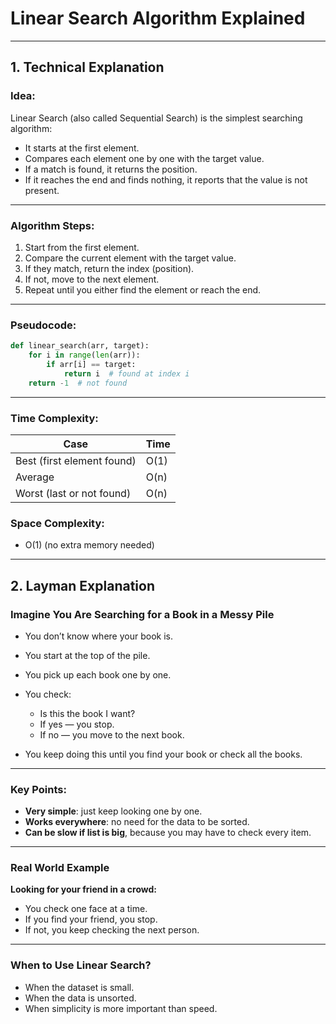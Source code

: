 # Linear Search Algorithm Explained

---

## 1. Technical Explanation

### Idea:

Linear Search (also called Sequential Search) is the simplest searching algorithm:

* It starts at the first element.
* Compares each element one by one with the target value.
* If a match is found, it returns the position.
* If it reaches the end and finds nothing, it reports that the value is not present.

---

### Algorithm Steps:

1. Start from the first element.
2. Compare the current element with the target value.
3. If they match, return the index (position).
4. If not, move to the next element.
5. Repeat until you either find the element or reach the end.

---

### Pseudocode:

```python
def linear_search(arr, target):
    for i in range(len(arr)):
        if arr[i] == target:
            return i  # found at index i
    return -1  # not found
```

---

### Time Complexity:

| Case                       | Time |
| -------------------------- | ---- |
| Best (first element found) | O(1) |
| Average                    | O(n) |
| Worst (last or not found)  | O(n) |

### Space Complexity:

* O(1) (no extra memory needed)

---

## 2. Layman Explanation

### Imagine You Are Searching for a Book in a Messy Pile

* You don’t know where your book is.
* You start at the top of the pile.
* You pick up each book one by one.
* You check:

  * Is this the book I want?
  * If yes — you stop.
  * If no — you move to the next book.
* You keep doing this until you find your book or check all the books.

---

### Key Points:

* **Very simple**: just keep looking one by one.
* **Works everywhere**: no need for the data to be sorted.
* **Can be slow if list is big**, because you may have to check every item.

---

### Real World Example

**Looking for your friend in a crowd:**

* You check one face at a time.
* If you find your friend, you stop.
* If not, you keep checking the next person.

---

### When to Use Linear Search?

* When the dataset is small.
* When the data is unsorted.
* When simplicity is more important than speed.
